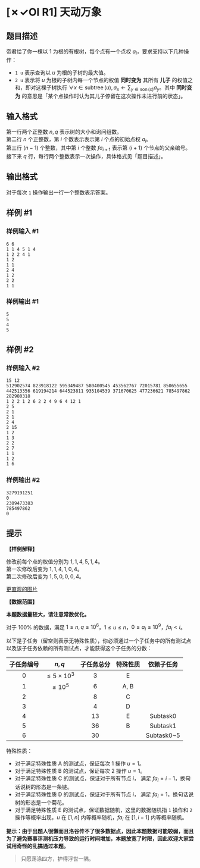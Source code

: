# [✗✓OI R1] 天动万象

## 题目描述

帝君给了你一棵以 $1$ 为根的有根树，每个点有一个点权 $a_i$，要求支持以下几种操作：

+ $\texttt{1 u}$ 表示查询以 $u$ 为根的子树的最大值。
+ $\texttt{2 u}$ 表示将 $u$ 为根的子树内每一个节点的权值 **同时变为** 其所有 **儿子** 的权值之和，即对这棵子树执行 $\forall x \in \operatorname{subtree}(u), a_x\gets \sum_{y\in \operatorname{son}(x)}a_y$。其中 **同时变为** 的意思是「某个点操作时认为其儿子停留在这次操作未进行前的状态」。

## 输入格式

第一行两个正整数 $n,q$ 表示树的大小和询问组数。   
第二行 $n$ 个正整数，第 $i$ 个数表示表示第 $i$ 个点的初始点权 $a_i$。  
第三行 $(n-1)$ 个整数，其中第 $i$ 个整数 $\mathit{fa}_{i+1}$ 表示第 $(i+1)$ 个节点的父亲编号。  
接下来 $q$ 行，每行两个整数表示一次操作，具体格式见「题目描述」。

## 输出格式

对于每次 $\texttt{1}$ 操作输出一行一个整数表示答案。

## 样例 #1

### 样例输入 #1
```
6 6
1 1 4 5 1 4
1 2 2 4 1
1 2
1 1
2 4
1 2
2 2
1 1
```

### 样例输出 #1

```
5
5
4
5
```

## 样例 #2

### 样例输入 #2
```
15 12
512902574 823918122 595349487 580400545 453562767 72015781 850655655 442513356 619194214 644523811 935104539 371670625 477236621 785497862 282980318 
1 2 2 1 2 6 2 2 4 9 6 4 12 1 
2 5
2 1
2 1
2 4
2 15
1 2
1 3
2 2
2 7
1 1
1 2
1 6
```

### 样例输出 #2

```
3279191251
0
2309473383
785497862
0
```

## 提示

**【样例解释】**  

修改前每个点的权值分别为 $1,1,4,5,1,4$。  
第一次修改后变为 $1,1,4,1,0,4$。   
第二次修改后变为 $1,5,0,0,0,4$。  

[更直观的图片](https://www.luogu.com.cn/paste/blqun4u8)

**【数据范围】**  

**本题数据量较大，请注意常数优化。**

对于 $100\%$ 的数据，满足 $1\le n, q \le 10^6$，$1 \le u \le n$，$0 \le a_i \le 10^9$，$\mathit{fa}_i < i$。

以下是子任务（留空则表示无特殊性质），你必须通过一个子任务中的所有测试点以及该子任务依赖的所有测试点，才能获得这个子任务的分数：

| 子任务编号 | $n, q$             | 子任务总分 | 特殊性质 | 依赖子任务 |
| :--------: | :----------------: | :------: | :------: | :--------: |
| 0   | $\le 5\times 10^3$ | 3        | E        |            |
| 1   | $\le 10^5$         | 6        | A, B     |            |
| 2   |                    | 8        | C        |            |
| 3   |                    | 4        | D        |            |
| 4   |                    | 13       | E        | Subtask0   |
| 5   |                    | 36       | B        | Subtask1   |
| 6   |                    | 30       |          | Subtask0~5 |


特殊性质：  

+ 对于满足特殊性质 A 的测试点，保证每次 $1$ 操作 $u=1$。  
+ 对于满足特殊性质 B 的测试点，保证每次 $2$ 操作 $u=1$。  
+ 对于满足特殊性质 C 的测试点，保证对于所有节点 $i$， 满足 $\mathit{fa}_i=i-1$，换句话说树的形态是一条链。  
+ 对于满足特殊性质 D 的测试点，保证对于所有节点 $i$， 满足 $\mathit{fa}_i=1$，换句话说树的形态是一个菊花。  
+ 对于满足特殊性质 E 的测试点，保证数据随机，这里的数据随机指 $\texttt{1}$ 操作和 $\texttt{2}$ 操作等概率出现，$u$ 在 $[1, n]$ 内等概率随机，$\mathit{fa}_i$ 在 $[1, i - 1]$ 内等概率随机。

**提示：由于出题人很懒而且洛谷传不了很多数据点，因此本题数据可能较弱，而且为了避免赛事评测机压力导致的运行时间增加，本题放宽了时限，因此欢迎大家尝试用奇怪的乱搞通过本题。**

> 只愿荡涤四方，护得浮世一隅。
